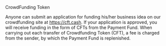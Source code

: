 CrowdFunding Token

Anyone can submit an application for funding his/her business idea on our crowdfunding site at https://cft.cash.
If your application is approved, you will receive funding in the form of CFTs from the Payment Fund.
When carrying out each transfer of Crowdfunding Token (CFT), a fee is charged from the sender, by which the Payment Fund is replenished.
